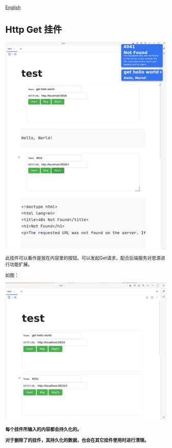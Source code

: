 [English](https://github.com/IAliceBobI/sy-httpget-widget/blob/main/README.md)

# Http Get 挂件

![preview](./preview-22.png)

此挂件可以看作是放在内容里的按钮。可以发起Get请求，配合后端服务对思源进行功能扩展。

如图：

![preview](./preview-11.png)

**每个挂件所输入的内容都会持久化的。**

**对于删除了的挂件，其持久化的数据，也会在其它挂件使用时进行清理。**
